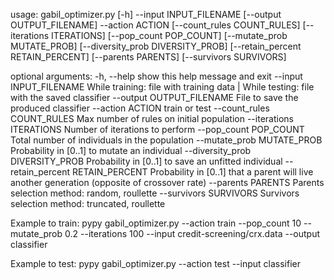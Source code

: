 usage: gabil_optimizer.py [-h] --input INPUT_FILENAME
                          [--output OUTPUT_FILENAME] --action ACTION
                          [--count_rules COUNT_RULES]
                          [--iterations ITERATIONS] [--pop_count POP_COUNT]
                          [--mutate_prob MUTATE_PROB]
                          [--diversity_prob DIVERSITY_PROB]
                          [--retain_percent RETAIN_PERCENT]
                          [--parents PARENTS] [--survivors SURVIVORS]

optional arguments:
  -h, --help            show this help message and exit
  --input INPUT_FILENAME
                        While training: file with training data | While
                        testing: file with the saved classifier
  --output OUTPUT_FILENAME
                        File to save the produced classifier
  --action ACTION       train or test
  --count_rules COUNT_RULES
                        Max number of rules on initial population
  --iterations ITERATIONS
                        Number of iterations to perform
  --pop_count POP_COUNT
                        Total number of individuals in the population
  --mutate_prob MUTATE_PROB
                        Probability in [0..1] to mutate an individual
  --diversity_prob DIVERSITY_PROB
                        Probability in [0..1] to save an unfitted individual
  --retain_percent RETAIN_PERCENT
                        Probability in [0..1] that a parent will live another
                        generation (opposite of crossover rate)
  --parents PARENTS     Parents selection method: random, roullette
  --survivors SURVIVORS
                        Survivors selection method: truncated, roullette

Example to train:
pypy gabil_optimizer.py --action train --pop_count 10 --mutate_prob 0.2 --iterations 100 --input credit-screening/crx.data --output classifier

Example to test:
pypy gabil_optimizer.py --action test --input classifier
